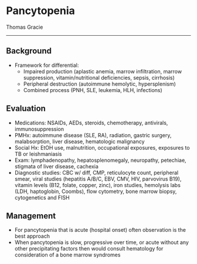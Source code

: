 # Pancytopenia

Thomas Gracie

---

## Background

- Framework for differential:
    - Impaired production (aplastic anemia, marrow infiltration, marrow
        suppression, vitamin/nutritional deficiencies, sepsis, cirrhosis)
    - Peripheral destruction (autoimmune hemolytic, hypersplenism)
    - Combined process (PNH, SLE, leukemia, HLH, infections)

## Evaluation

- Medications: NSAIDs, AEDs, steroids, chemotherapy, antivirals,
    immunosuppression
- PMHx: autoimmune disease (SLE, RA), radiation, gastric surgery,
    malabsorption, liver disease, hematologic malignancy
- Social Hx: EtOH use, malnutrition, occupational exposures, exposures
    to TB or leishmaniasis
- Exam: lymphadenopathy, hepatosplenomegaly, neuropathy, petechiae,
    stigmata of liver disease, cachexia
- Diagnostic studies: CBC w/ diff, CMP, reticulocyte count, peripheral
    smear, viral studies (hepatitis A/B/C, EBV, CMV, HIV, parvovirus
    B19), vitamin levels (B12, folate, copper, zinc), iron studies,
    hemolysis labs (LDH, haptoglobin, Coombs), flow cytometry, bone
    marrow biopsy, cytogenetics and FISH

## Management

- For pancytopenia that is acute (hospital onset) often observation is
    the best approach
- When pancytopenia is slow, progressive over time, or acute without
    any other precipitating factors then would consult hematology for
    consideration of a bone marrow syndromes
